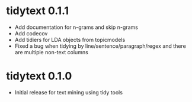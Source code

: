 # tidytext 0.1.1

* Add documentation for n-grams and skip n-grams
* Add codecov
* Add tidiers for LDA objects from topicmodels
* Fixed a bug when tidying by line/sentence/paragraph/regex and there are multiple non-text columns

# tidytext 0.1.0

* Initial release for text mining using tidy tools



